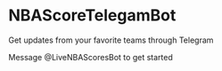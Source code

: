 # NBAScoreTelegamBot

Get updates from your favorite teams through Telegram

Message @LiveNBAScoresBot to get started
